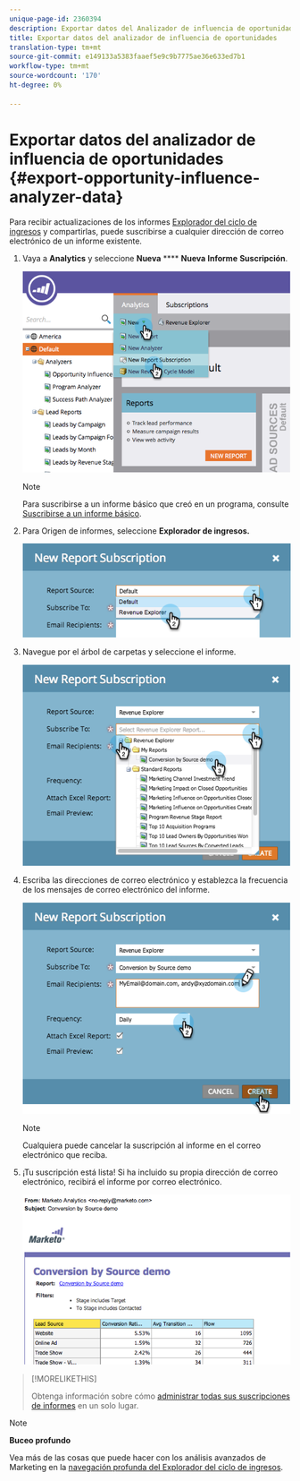 ```yaml
---
unique-page-id: 2360394
description: Exportar datos del Analizador de influencia de oportunidades - Documentos de marketing - Documentación del producto
title: Exportar datos del analizador de influencia de oportunidades
translation-type: tm+mt
source-git-commit: e149133a5383faaef5e9c9b7775ae36e633ed7b1
workflow-type: tm+mt
source-wordcount: '170'
ht-degree: 0%

---
```



# Exportar datos del analizador de influencia de oportunidades {#export-opportunity-influence-analyzer-data}

Para recibir actualizaciones de los informes [Explorador del ciclo de ingresos](http://docs.marketo.com/display/docs/revenue+cycle+analytics) y compartirlas, puede suscribirse a cualquier dirección de correo electrónico de un informe existente.

1. Vaya a **Analytics** y seleccione **Nueva** **** **Nueva** **Informe** **Suscripción**.

   ![](assets/image2014-9-17-12-3a40-3a46.png)

   >[!NOTE]
   >
   >Para suscribirse a un informe básico que creó en un programa, consulte [Suscribirse a un informe básico](../../../../product-docs/reporting/basic-reporting/report-subscriptions/subscribe-to-a-basic-report.md).

1. Para Origen de informes, seleccione **Explorador de ingresos.**

   ![](assets/image2014-9-17-12-3a42-3a15.png)

1. Navegue por el árbol de carpetas y seleccione el informe.

   ![](assets/image2014-9-17-12-3a42-3a24.png)

1. Escriba las direcciones de correo electrónico y establezca la frecuencia de los mensajes de correo electrónico del informe.

   ![](assets/image2014-9-17-12-3a42-3a29.png)

   >[!NOTE]
   >
   >Cualquiera puede cancelar la suscripción al informe en el correo electrónico que reciba.

1. ¡Tu suscripción está lista! Si ha incluido su propia dirección de correo electrónico, recibirá el informe por correo electrónico.

   ![](assets/image2014-9-17-12-3a42-3a53.png)

>[!MORELIKETHIS]
>
>Obtenga información sobre cómo [administrar todas sus suscripciones de informes](../../../../product-docs/reporting/basic-reporting/report-subscriptions/manage-report-subscriptions.md) en un solo lugar.

>[!NOTE]
>
>**Buceo profundo**
>
>Vea más de las cosas que puede hacer con los análisis avanzados de Marketing en la [navegación profunda del Explorador del ciclo de ingresos](http://docs.marketo.com/display/docs/revenue+cycle+analytics).

